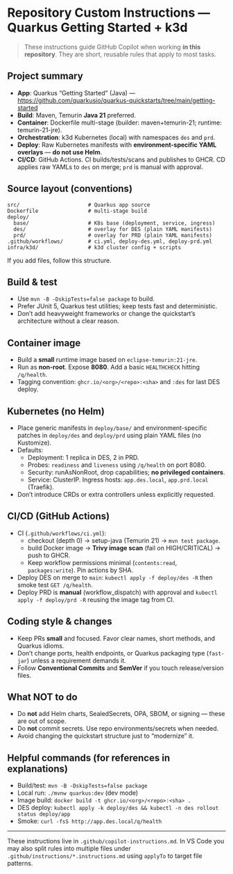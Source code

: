 # Repository Custom Instructions — Quarkus Getting Started + k3d

> These instructions guide GitHub Copilot when working **in this repository**. They are short, reusable rules that apply to most tasks.

## Project summary
- **App**: Quarkus “Getting Started” (Java) — https://github.com/quarkusio/quarkus-quickstarts/tree/main/getting-started
- **Build**: Maven, Temurin **Java 21** preferred.
- **Container**: Dockerfile multi-stage (builder: maven+temurin-21; runtime: temurin-21-jre).
- **Orchestration**: k3d Kubernetes (local) with namespaces `des` and `prd`.
- **Deploy**: Raw Kubernetes manifests with **environment-specific YAML overlays** — **do not use Helm**.
- **CI/CD**: GitHub Actions. CI builds/tests/scans and publishes to GHCR. CD applies raw YAMLs to `des` on merge; `prd` is manual with approval.

## Source layout (conventions)
```
src/                      # Quarkus app source
Dockerfile                # multi-stage build
deploy/
  base/                   # K8s base (deployment, service, ingress)
  des/                    # overlay for DES (plain YAML manifests)
  prd/                    # overlay for PRD (plain YAML manifests)
.github/workflows/        # ci.yml, deploy-des.yml, deploy-prd.yml
infra/k3d/                # k3d cluster config + scripts
```
If you add files, follow this structure.

## Build & test
- Use `mvn -B -DskipTests=false package` to build.
- Prefer JUnit 5, Quarkus test utilities; keep tests fast and deterministic.
- Don’t add heavyweight frameworks or change the quickstart’s architecture without a clear reason.

## Container image
- Build a **small** runtime image based on `eclipse-temurin:21-jre`.
- Run as **non-root**. Expose **8080**. Add a basic `HEALTHCHECK` hitting `/q/health`.
- Tagging convention: `ghcr.io/<org>/<repo>:<sha>` and `:des` for last DES deploy.

## Kubernetes (no Helm)
- Place generic manifests in `deploy/base/` and environment-specific patches in `deploy/des` and `deploy/prd` using plain YAML files (no Kustomize).
- Defaults:
  - Deployment: 1 replica in DES, 2 in PRD.
  - Probes: `readiness` and `liveness` using `/q/health` on port 8080.
  - Security: runAsNonRoot, drop capabilities; **no privileged containers**.
  - Service: ClusterIP. Ingress hosts: `app.des.local`, `app.prd.local` (Traefik).
- Don’t introduce CRDs or extra controllers unless explicitly requested.

## CI/CD (GitHub Actions)
- CI (`.github/workflows/ci.yml`):
  - checkout (depth 0) → setup-java (Temurin 21) → `mvn test package`.
  - build Docker image → **Trivy image scan** (fail on HIGH/CRITICAL) → push to GHCR.
  - Keep workflow permissions minimal (`contents:read`, `packages:write`). Pin actions by SHA.
- Deploy DES on merge to `main`: `kubectl apply -f deploy/des -R` then smoke test `GET /q/health`.
- Deploy PRD is **manual** (workflow_dispatch) with approval and `kubectl apply -f deploy/prd -R` reusing the image tag from CI.

## Coding style & changes
- Keep PRs **small** and focused. Favor clear names, short methods, and Quarkus idioms.
- Don’t change ports, health endpoints, or Quarkus packaging type (`fast-jar`) unless a requirement demands it.
- Follow **Conventional Commits** and **SemVer** if you touch release/version files.

## What NOT to do
- Do **not** add Helm charts, SealedSecrets, OPA, SBOM, or signing — these are out of scope.
- Do **not** commit secrets. Use repo environments/secrets when needed.
- Avoid changing the quickstart structure just to “modernize” it.

## Helpful commands (for references in explanations)
- Build/test: `mvn -B -DskipTests=false package`
- Local run: `./mvnw quarkus:dev` (dev mode)
- Image build: `docker build -t ghcr.io/<org>/<repo>:<sha> .`
- DES deploy: `kubectl apply -k deploy/des && kubectl -n des rollout status deploy/app`
- Smoke: `curl -fsS http://app.des.local/q/health`

---
These instructions live in `.github/copilot-instructions.md`. In VS Code you may also split rules into multiple files under `.github/instructions/*.instructions.md` using `applyTo` to target file patterns.
